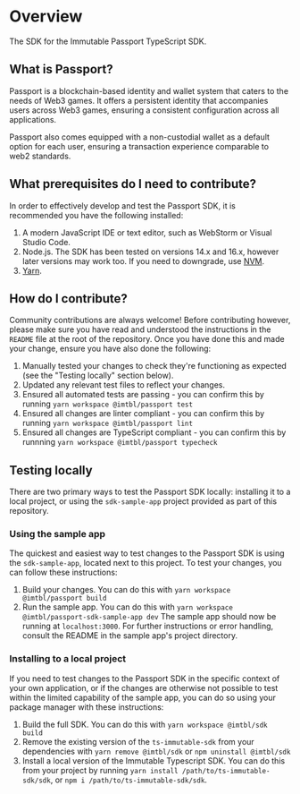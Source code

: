 # Overview
The SDK for the Immutable Passport TypeScript SDK.

## What is Passport?
Passport is a blockchain-based identity and wallet system that caters to the needs of Web3 games. It offers a persistent identity that accompanies users across Web3 games, ensuring a consistent configuration across all applications.

Passport also comes equipped with a non-custodial wallet as a default option for each user, ensuring a transaction experience comparable to web2 standards.

## What prerequisites do I need to contribute?
In order to effectively develop and test the Passport SDK, it is recommended you have the following installed:
1. A modern JavaScript IDE or text editor, such as WebStorm or Visual Studio Code.
2. Node.js. The SDK has been tested on versions 14.x and 16.x, however later versions may work too. If you need to downgrade, use [NVM](https://github.com/nvm-sh/nvm).
3. [Yarn](https://www.npmjs.com/package/yarn).

## How do I contribute?
Community contributions are always welcome! Before contributing however, please make sure you have read and understood the instructions in the `README` file at the root of the repository. Once you have done this and made your change, ensure you have also done the following:
1. Manually tested your changes to check they're functioning as expected (see the "Testing locally" section below).
2. Updated any relevant test files to reflect your changes.
3. Ensured all automated tests are passing - you can confirm this by running `yarn workspace @imtbl/passport test`
4. Ensured all changes are linter compliant - you can confirm this by running `yarn workspace @imtbl/passport lint`
5. Ensured all changes are TypeScript compliant - you can confirm this by runnning `yarn workspace @imtbl/passport typecheck`

## Testing locally
There are two primary ways to test the Passport SDK locally: installing it to a local project, or using the `sdk-sample-app` project provided as part of this repository.

### Using the sample app
The quickest and easiest way to test changes to the Passport SDK is using the `sdk-sample-app`, located next to this project. To test your changes, you can follow these instructions:
1. Build your changes. You can do this with `yarn workspace @imtbl/passport build`
2. Run the sample app. You can do this with `yarn workspace @imtbl/passport-sdk-sample-app dev`
The sample app should now be running at `localhost:3000`. For further instructions or error handling, consult the README in the sample app's project directory.

### Installing to a local project
If you need to test changes to the Passport SDK in the specific context of your own application, or if the changes are otherwise not possible to test within the limited capability of the sample app, you can do so using your package manager with these instructions:
1. Build the full SDK. You can do this with `yarn workspace @imtbl/sdk build`
2. Remove the existing version of the `ts-immutable-sdk` from your dependencies with `yarn remove @imtbl/sdk` or `npm uninstall @imtbl/sdk`
3. Install a local version of the Immutable Typescript SDK. You can do this from your project by running `yarn install /path/to/ts-immutable-sdk/sdk`, or `npm i /path/to/ts-immutable-sdk/sdk`. 
